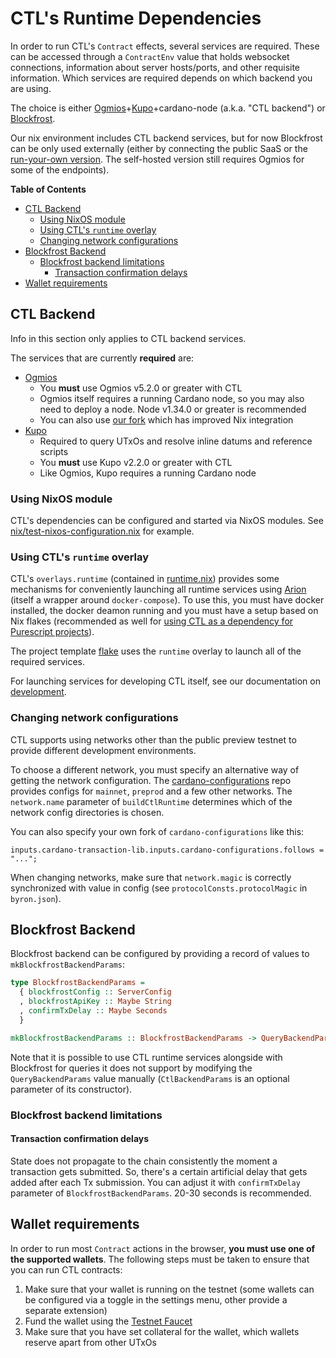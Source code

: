 # CTL's Runtime Dependencies

In order to run CTL's `Contract` effects, several services are required. These can be accessed through a `ContractEnv` value that holds websocket connections, information about server hosts/ports, and other requisite information. Which services are required depends on which backend you are using.

The choice is either [Ogmios](https://ogmios.dev/)+[Kupo](https://cardanosolutions.github.io/kupo/)+cardano-node (a.k.a. "CTL backend") or [Blockfrost](https://blockfrost.io/).

Our nix environment includes CTL backend services, but for now Blockfrost can be only used externally (either by connecting the public SaaS or the [run-your-own version](https://github.com/blockfrost/blockfrost-backend-ryo/). The self-hosted version still requires Ogmios for some of the endpoints).

**Table of Contents**
<!-- START doctoc generated TOC please keep comment here to allow auto update -->
<!-- DON'T EDIT THIS SECTION, INSTEAD RE-RUN doctoc TO UPDATE -->

- [CTL Backend](#ctl-backend)
  - [Using NixOS module](#using-nixos-module)
  - [Using CTL's `runtime` overlay](#using-ctls-runtime-overlay)
  - [Changing network configurations](#changing-network-configurations)
- [Blockfrost Backend](#blockfrost-backend)
  - [Blockfrost backend limitations](#blockfrost-backend-limitations)
    - [Transaction confirmation delays](#transaction-confirmation-delays)
- [Wallet requirements](#wallet-requirements)

<!-- END doctoc generated TOC please keep comment here to allow auto update -->
## CTL Backend

Info in this section only applies to CTL backend services.

The services that are currently **required** are:

- [Ogmios](https://ogmios.dev)
  - You **must** use Ogmios v5.2.0 or greater with CTL
  - Ogmios itself requires a running Cardano node, so you may also need to deploy a node. Node v1.34.0 or greater is recommended
  - You can also use [our fork](https://github.com/mlabs-haskell/ogmios) which has improved Nix integration
- [Kupo](https://github.com/CardanoSolutions/kupo)
  - Required to query UTxOs and resolve inline datums and reference scripts
  - You **must** use Kupo v2.2.0 or greater with CTL
  - Like Ogmios, Kupo requires a running Cardano node

### Using NixOS module

CTL's dependencies can be configured and started via NixOS modules. See [nix/test-nixos-configuration.nix](../nix/test-nixos-configuration.nix) for example.

### Using CTL's `runtime` overlay

CTL's `overlays.runtime` (contained in [runtime.nix](https://github.com/Plutonomicon/cardano-transaction-lib/blob/develop/nix/runtime.nix)) provides some mechanisms for conveniently launching all runtime services using [Arion](https://docs.hercules-ci.com/arion) (itself a wrapper around `docker-compose`). To use this, you must have docker installed, the docker deamon running and you must have a setup based on Nix flakes (recommended as well for [using CTL as a dependency for Purescript projects](./ctl-as-dependency.md)).

The project template [flake](https://github.com/Plutonomicon/cardano-transaction-lib/blob/develop/templates/ctl-scaffold/flake.nix) uses the `runtime` overlay to launch all of the required services.

For launching services for developing CTL itself, see our documentation on [development](./development.md#launching-services-for-development).

### Changing network configurations

CTL supports using networks other than the public preview testnet to provide different development environments.

To choose a different network, you must specify an alternative way of getting the network configuration. The [cardano-configurations](https://github.com/input-output-hk/cardano-configurations) repo provides configs for `mainnet`, `preprod` and a few other networks. The `network.name` parameter of `buildCtlRuntime` determines which of the network config directories is chosen.

You can also specify your own fork of `cardano-configurations` like this:

```
inputs.cardano-transaction-lib.inputs.cardano-configurations.follows = "...";
```

When changing networks, make sure that `network.magic` is correctly synchronized with value in config (see `protocolConsts.protocolMagic` in `byron.json`).

## Blockfrost Backend

Blockfrost backend can be configured by providing a record of values to `mkBlockfrostBackendParams`:

```purescript
type BlockfrostBackendParams =
  { blockfrostConfig :: ServerConfig
  , blockfrostApiKey :: Maybe String
  , confirmTxDelay :: Maybe Seconds
  }

mkBlockfrostBackendParams :: BlockfrostBackendParams -> QueryBackendParams
```

Note that it is possible to use CTL runtime services alongside with Blockfrost for queries it does not support by modifying the `QueryBackendParams` value manually (`CtlBackendParams` is an optional parameter of its constructor).

### Blockfrost backend limitations

#### Transaction confirmation delays

State does not propagate to the chain consistently the moment a transaction gets submitted. So, there's a certain artificial delay that gets added after each Tx submission. You can adjust it with `confirmTxDelay` parameter of `BlockfrostBackendParams`. 20-30 seconds is recommended.

## Wallet requirements

In order to run most `Contract` actions in the browser, **you must use one of the supported wallets**. The following steps must be taken to ensure that you can run CTL contracts:

1. Make sure that your wallet is running on the testnet (some wallets can be configured via a toggle in the settings menu, other provide a separate extension)
2. Fund the wallet using the [Testnet Faucet](https://docs.cardano.org/cardano-testnet/tools/faucet/)
3. Make sure that you have set collateral for the wallet, which wallets reserve apart from other UTxOs
